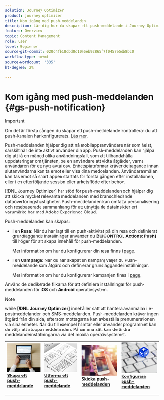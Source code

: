 ```yaml
---
solution: Journey Optimizer
product: journey optimizer
title: Kom igång med push-meddelanden
description: Lär dig hur du skapar ett push-meddelande i Journey Optimizer
feature: Overview
topic: Content Management
role: User
level: Beginner
source-git-commit: 020c4fb18cbd0c10a6eb92865f7f0457e5db8bc0
workflow-type: tm+mt
source-wordcount: '335'
ht-degree: 2%

---
```


# Kom igång med push-meddelanden {#gs-push-notification}

>[!IMPORTANT]
>
>Om det är första gången du skapar ett push-meddelande kontrollerar du att push-kanalen har konfigurerats. [Läs mer](push-gs.md).

Push-meddelanden hjälper dig att nå mobilappsanvändare när som helst, särskilt när de inte aktivt använder din app. Push-meddelanden kan hjälpa dig att få en mängd olika användningsfall, som att tillhandahålla uppdateringar om tjänsten, be en användare att vidta åtgärder, varna användaren för ett nytt avtal osv. Enhetsplattformar kräver deltagande innan slutanvändarna kan ta emot eller visa dina meddelanden. Användaranmälan kan tas emot så snart appen startats för första gången efter installationen, eller i en efterföljande session eller arbetsflöde efter behov.

[!DNL Journey Optimizer] har stöd för push-meddelanden och hjälper dig att skicka mycket relevanta meddelanden med branschledande dataöverföringshastigheter. Push-meddelanden kan omfatta personalisering och resebaserade sammanhang för att utnyttja de datainsikter ert varumärke har med Adobe Experience Cloud.

Push-meddelanden kan skapas:

* I en **Resa**: När du har lagt till en push-aktivitet på din resa och definierat grundläggande inställningar använder du **[!UICONTROL Actions: Push]** till höger för att skapa innehåll för push-meddelanden.

   Mer information om hur du konfigurerar din resa finns i [page](../building-journeys/journey-gs.md).

* I en **Campaign**: När du har skapat en kampanj väljer du Push-meddelande som åtgärd och definierar grundläggande inställningar.

   Mer information om hur du konfigurerar kampanjen finns i [page](../campaigns/create-campaign.md#configure).

Använd de dedikerade flikarna för att definiera inställningar för push-meddelanden för **iOS** och **Android** operativsystem.

>[!NOTE]
>
>while **[!DNL Journey Optimizer]** innehåller sätt att hantera avanmälan i e-postmeddelanden och SMS-meddelanden. Push-meddelanden kräver ingen åtgärd från din sida, eftersom mottagarna kan avbeställa prenumerationen via sina enheter. När du till exempel hämtar eller använder programmet kan de välja att stoppa meddelanden. På samma sätt kan de ändra meddelandeinställningarna via det mobila operativsystemet.

<table style="table-layout:fixed"><tr style="border: 0;">
<td>
<a href="create-push.md">
<img alt="Lead" src="../assets/do-not-localize/push-create.jpeg">
</a>
<div><a href="create-push.md"><strong>Skapa ett push-meddelande</strong>
</div>
<p>
</td>
<td>
<a href="design-push.md">
<img alt="Sällan" src="../assets/do-not-localize/push-design.jpg">
</a>
<div>
<a href="design-push.md"><strong>Utforma ett push-meddelande</strong></a>
</div>
<p></td>
<td>
<a href="send-push.md">
<img alt="Validering" src="../assets/do-not-localize/push-sending.jpg">
</a>
<div>
<a href="send-push.md"><strong>Skicka push-meddelanden</strong></a>
</div>
<p>
</td>
<td>
<a href="push-gs.md">
<img alt="Validering" src="../assets/do-not-localize/push-config.jpg">
</a>
<div>
<a href="push-gs.md"><strong>Konfigurera push-meddelanden</strong></a>
</div>
<p>
</td>
</tr></table>
